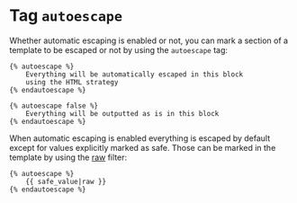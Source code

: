 Tag `autoescape`
================

<!-- {% raw %} -->

Whether automatic escaping is enabled or not, you can mark a section of a template 
to be escaped or not by using the `autoescape` tag:

```twig
{% autoescape %}
    Everything will be automatically escaped in this block
    using the HTML strategy
{% endautoescape %}

{% autoescape false %}
    Everything will be outputted as is in this block
{% endautoescape %}
```

When automatic escaping is enabled everything is escaped by default except for values explicitly marked as safe. 
Those can be marked in the template by using the [raw](../filters/raw.md) filter:

```twig
{% autoescape %}
    {{ safe_value|raw }}
{% endautoescape %}
```

<!-- {% endraw %} -->
